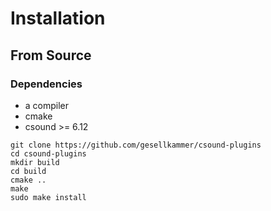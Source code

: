 # Installation

## From Source

### Dependencies

* a compiler
* cmake
* csound >= 6.12

```
git clone https://github.com/gesellkammer/csound-plugins
cd csound-plugins
mkdir build
cd build
cmake ..
make 
sudo make install
```